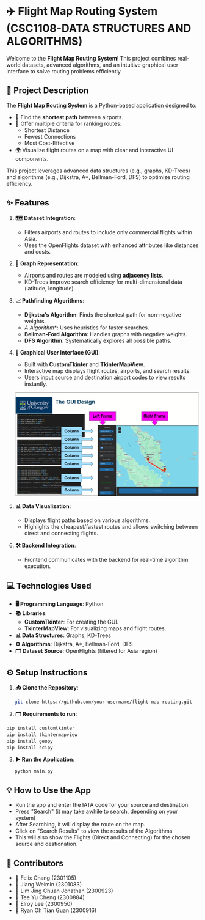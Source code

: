# ✈️ Flight Map Routing System (CSC1108-DATA STRUCTURES AND ALGORITHMS)

Welcome to the **Flight Map Routing System**! This project combines real-world datasets, advanced algorithms, and an intuitive graphical user interface to solve routing problems efficiently.

## 📜 Project Description

The **Flight Map Routing System** is a Python-based application designed to:
- 🚀 Find the **shortest path** between airports.
- 🛫 Offer multiple criteria for ranking routes:
  - Shortest Distance
  - Fewest Connections
  - Most Cost-Effective
- 🌍 Visualize flight routes on a map with clear and interactive UI components.

This project leverages advanced data structures (e.g., graphs, KD-Trees) and algorithms (e.g., Dijkstra, A*, Bellman-Ford, DFS) to optimize routing efficiency.

## ✨ Features

1. **🗺️ Dataset Integration**:
   - Filters airports and routes to include only commercial flights within Asia.
   - Uses the OpenFlights dataset with enhanced attributes like distances and costs.

2. **🔗 Graph Representation**:
   - Airports and routes are modeled using **adjacency lists**.
   - KD-Trees improve search efficiency for multi-dimensional data (latitude, longitude).

3. **📈 Pathfinding Algorithms**:
   - **Dijkstra's Algorithm**: Finds the shortest path for non-negative weights.
   - **A* Algorithm**: Uses heuristics for faster searches.
   - **Bellman-Ford Algorithm**: Handles graphs with negative weights.
   - **DFS Algorithm**: Systematically explores all possible paths.

4. **🎨 Graphical User Interface (GUI)**:
   - Built with **CustomTkinter** and **TkinterMapView**.
   - Interactive map displays flight routes, airports, and search results.
   - Users input source and destination airport codes to view results instantly.

   ![GUI Example](https://github.com/jonathanlimjingchuan/CSC1108-DSA-FlightRoute/raw/main/GUI.png)


5. **📊 Data Visualization**:
   - Displays flight paths based on various algorithms.
   - Highlights the cheapest/fastest routes and allows switching between direct and connecting flights.

6. **🛠️ Backend Integration**:
   - Frontend communicates with the backend for real-time algorithm execution.

## 💻 Technologies Used

- **🖥️ Programming Language**: Python
- **📚 Libraries**:
  - **CustomTkinter**: For creating the GUI.
  - **TkinterMapView**: For visualizing maps and flight routes.
- **📊 Data Structures**: Graphs, KD-Trees
- **⚙️ Algorithms**: Dijkstra, A*, Bellman-Ford, DFS
- **🗂 Dataset Source**: OpenFlights (filtered for Asia region)

## ⚙️ Setup Instructions

1. **📥 Clone the Repository**:
   
```bash
   git clone https://github.com/your-username/flight-map-routing.git
```

2. **🗂 Requirements to run**:

```bash
pip install customtkinter
pip install tkintermapview
pip install geopy
pip install scipy
```

3. **▶️ Run the Application**:
```bash
   python main.py
```

## 💡 How to Use the App

- Run the app and enter the IATA code for your source and destination.
- Press "Search" (it may take awhile to search, depending on your system)
- After Searching, it will display the route on the map.
- Click on "Search Results" to view the results of the Algorithms
- This will also show the Flights (Direct and Connecting) for the chosen source and destionation.

## 👥 Contributors

- 👤 Felix Chang (2301105)  
- 👤 Jiang Weimin (2301083)  
- 👤 Lim Jing Chuan Jonathan (2300923)  
- 👤 Tee Yu Cheng (2300884)  
- 👤 Elroy Lee (2300950)  
- 👤 Ryan Oh Tian Guan (2300916)
